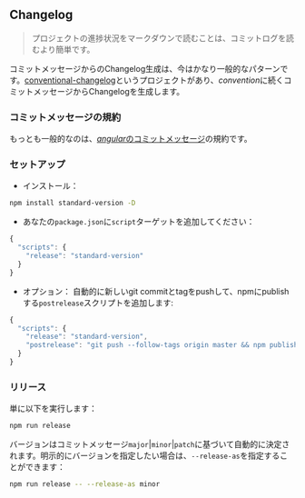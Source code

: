## Changelog
> プロジェクトの進捗状況をマークダウンで読むことは、コミットログを読むより簡単です。

コミットメッセージからのChangelog生成は、今はかなり一般的なパターンです。[conventional-changelog](https://github.com/conventional-changelog/conventional-changelog)というプロジェクトがあり、*convention*に続くコミットメッセージからChangelogを生成します。

### コミットメッセージの規約
もっとも一般的なのは、[*angular*のコミットメッセージ](https://github.com/angular/angular.js/blob/master/DEVELOPERS.md#-git-commit-guidelines)の規約です。

### セットアップ
* インストール：

```bash
npm install standard-version -D
```

* あなたの`package.json`に`script`ターゲットを追加してください：

```js
{
  "scripts": {
    "release": "standard-version"
  }
}
```

* オプション： 自動的に新しいgit commitとtagをpushして、npmにpublishする`postrelease`スクリプトを追加します:

```js
{
  "scripts": {
    "release": "standard-version",
    "postrelease": "git push --follow-tags origin master && npm publish"
  }
}
```

### リリース

単に以下を実行します：

```bash
npm run release
```

バージョンはコミットメッセージ`major`|`minor`|`patch`に基づいて自動的に決定されます。明示的にバージョンを指定したい場合は、`--release-as`を指定することができます：

```bash
npm run release -- --release-as minor
```
